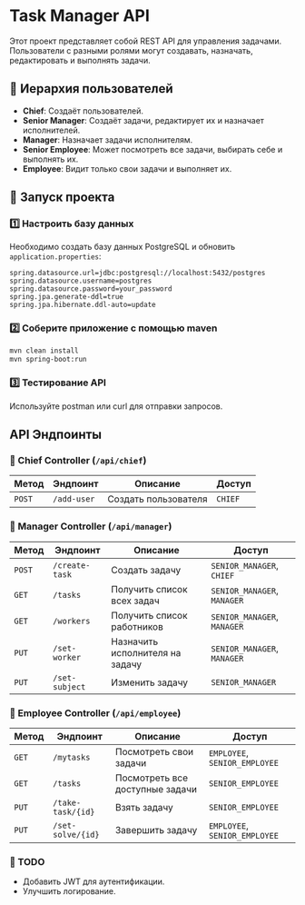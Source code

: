 # Task Manager API

Этот проект представляет собой REST API для управления задачами. Пользователи с разными ролями могут создавать, назначать, редактировать и выполнять задачи.

## 📌 Иерархия пользователей

- **Chief**: Создаёт пользователей.
- **Senior Manager**: Создаёт задачи, редактирует их и назначает исполнителей.
- **Manager**: Назначает задачи исполнителям.
- **Senior Employee**: Может посмотреть все задачи, выбирать себе и выполнять их.
- **Employee**: Видит только свои задачи и выполняет их.


## 🔧 Запуск проекта

### 1️⃣ Настроить базу данных

Необходимо создать базу данных PostgreSQL и обновить `application.properties`:

```properties
spring.datasource.url=jdbc:postgresql://localhost:5432/postgres
spring.datasource.username=postgres
spring.datasource.password=your_password
spring.jpa.generate-ddl=true
spring.jpa.hibernate.ddl-auto=update
```
### 2️⃣ Соберите приложение с помощью maven

  ```bash
  mvn clean install
  mvn spring-boot:run
```

### 3️⃣ Тестирование API

Используйте postman или curl для отправки запросов.

## API Эндпоинты

### 🔹 Chief Controller (`/api/chief`)

| Метод | Эндпоинт   | Описание             | Доступ  |
|--------|------------|----------------------|---------|
| `POST` | `/add-user` | Создать пользователя | `CHIEF` |

### 🔹 Manager Controller (`/api/manager`)

| Метод  | Эндпоинт       | Описание                         | Доступ                        |
|--------|---------------|----------------------------------|-------------------------------|
| `POST` | `/create-task` | Создать задачу                  | `SENIOR_MANAGER`, `CHIEF`     |
| `GET`  | `/tasks`       | Получить список всех задач      | `SENIOR_MANAGER`, `MANAGER`   |
| `GET`  | `/workers`     | Получить список работников      | `SENIOR_MANAGER`, `MANAGER`   |
| `PUT`  | `/set-worker`  | Назначить исполнителя на задачу | `SENIOR_MANAGER`, `MANAGER`   |
| `PUT`  | `/set-subject` | Изменить задачу                 | `SENIOR_MANAGER`              |

### 🔹 Employee Controller (`/api/employee`)

| Метод  | Эндпоинт         | Описание                   | Доступ                       |
|--------|-----------------|----------------------------|------------------------------|
| `GET`  | `/mytasks`      | Посмотреть свои задачи       | `EMPLOYEE`, `SENIOR_EMPLOYEE` |
| `GET`  | `/tasks`        | Посмотреть все доступные задачи  | `SENIOR_EMPLOYEE`            |
| `PUT`  | `/take-task/{id}` | Взять задачу              | `SENIOR_EMPLOYEE`            |
| `PUT`  | `/set-solve/{id}` | Завершить задачу          | `EMPLOYEE`, `SENIOR_EMPLOYEE` |

### 🎯 TODO

- Добавить JWT для аутентификации.
- Улучшить логирование.
